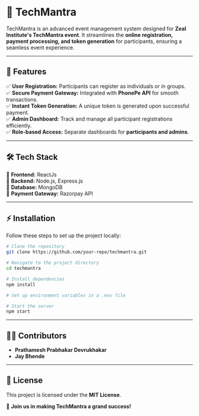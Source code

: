 # 🚀 TechMantra

TechMantra is an advanced event management system designed for **Zeal Institute's TechMantra event**. It streamlines the **online registration, payment processing, and token generation** for participants, ensuring a seamless event experience.

---

## 🎯 Features

✅ **User Registration:** Participants can register as individuals or in groups.<br>
✅ **Secure Payment Gateway:** Integrated with **PhonePe API** for smooth transactions.<br>
✅ **Instant Token Generation:** A unique token is generated upon successful payment.<br>
✅ **Admin Dashboard:** Track and manage all participant registrations efficiently.<br>
✅ **Role-based Access:** Separate dashboards for **participants and admins**.<br>

---

## 🛠️ Tech Stack

🔹 **Frontend:** ReactJs <br>
🔹 **Backend:** Node.js, Express.js <br>
🔹 **Database:** MongoDB <br>
🔹 **Payment Gateway:** Razorpay API <br>

---

## ⚡ Installation

Follow these steps to set up the project locally:

```bash
# Clone the repository
git clone https://github.com/your-repo/techmantra.git

# Navigate to the project directory
cd techmantra

# Install dependencies
npm install

# Set up environment variables in a .env file

# Start the server
npm start
```

---

## 👨‍💻 Contributors

- **Prathamesh Prabhakar Devrukhakar**
- **Jay Bhende**

---

## 📜 License

This project is licensed under the **MIT License**.

🚀 **Join us in making TechMantra a grand success!**
